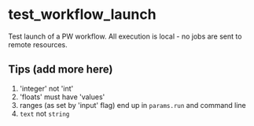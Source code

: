 # test_workflow_launch
Test launch of a PW workflow.  All execution is local - no jobs are sent to remote resources.

## Tips (add more here)

1. 'integer' not 'int'
2. 'floats' must have 'values'
3. ranges (as set by 'input' flag) end up in `params.run` and command line
4. `text` not `string`